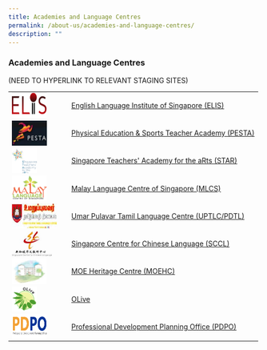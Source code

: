 ```yaml
---
title: Academies and Language Centres
permalink: /about-us/academies-and-language-centres/
description: ""
---
```


### Academies and Language Centres

(NEED TO HYPERLINK TO RELEVANT STAGING SITES)

|  |  |
|---|---|
|<img src="/images/elis.png" style="width:70px;height:50px;margin-right:15px;" align = "left">  |  [English Language Institute of Singapore (ELIS)](https://academyofsingaporeteachers.moe.edu.sg/elis/home) |
| <img src="/images/pesta.png" style="width:70px;height:50px;margin-right:15px;" align = "left">  | [Physical Education & Sports Teacher Academy (PESTA)](https://academyofsingaporeteachers.moe.edu.sg/pesta/home) |
| <img src="/images/alc3.png" style="width:50px;height:50px;margin-right:15px;" align = "left">  | [Singapore Teachers' Academy for the aRts (STAR)](https://academyofsingaporeteachers.moe.edu.sg/star/singapore-teachers-academy-for-the-arts-(star))  |
| <img src="/images/mlc.png" style="width:70px;height:50px;margin-right:15px;" align = "left"> | [Malay Language Centre of Singapore (MLCS)](https://academyofsingaporeteachers.moe.edu.sg/mlcs/home) |
| <img src="/images/alc5.png" style="width:90px;height:50px;margin-right:15px;" align = "left">  | [Umar Pulavar Tamil Language Centre (UPTLC/PDTL)](https://academyofsingaporeteachers.moe.edu.sg/pdtl/home) |
| <img src="/images/alc6.png" style="width:80px;height:50px;margin-right:15px;" align = "left">  | [Singapore Centre for Chinese Language (SCCL)](https://sccl.sg/en/)  |
| <img src="/images/alc7.png" style="width:70px;height:50px;margin-right:15px;" align = "left">  | [MOE Heritage Centre (MOEHC)](https://staging.d1yxymztqoj7qn.amplifyapp.com/) |
| <img src="/images/alc8.png" style="width:50px;height:50px;margin-right:15px;" align = "left">  | [OLive](https://staging.d2ck8l3cjc64ct.amplifyapp.com/) |
| <img src="/images/alc9.png" style="width:70px;height:50px;margin-right:15px;" align = "left">  | [Professional Development Planning Office (PDPO)](https://academyofsingaporeteachers.moe.edu.sg/professional-development-planning-office) |
